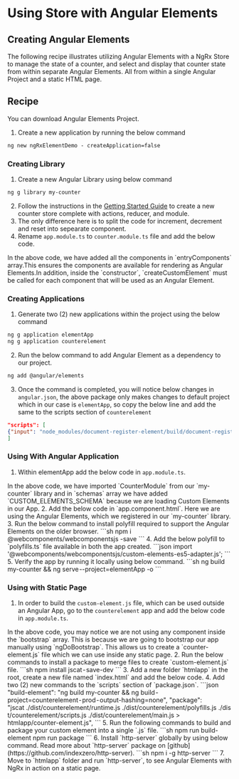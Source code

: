 # Using Store with Angular Elements
## Creating Angular Elements
The following recipe  illustrates utilizing Angular Elements with a NgRx Store to manage the state of a counter, and select and display that counter state from within separate Angular Elements. All from within a single Angular Project and a static HTML page.
## Recipe
You can download  <live-example name="store-elements" downloadOnly>Angular Elements Project</live-example>.

1. Create a new application by running the below command
```sh
ng new ngRxElementDemo - createApplication=false
```

### Creating Library

1. Create a new Angular Library using below command
```sh
ng g library my-counter
```
2. Follow the instructions in the [Getting Started Guide](guide/store#installation) to create a new counter store complete with actions, reducer, and module.
3. The only difference here is to split the code for increment, decrement and reset into sepearate component.
4. Rename `app.module.ts` to `counter.module.ts` file and add the below code.
<code-example header="src/lib/counter.module.ts" path="store-elements/projects/my-counter/src/lib/counter.module.ts">
</code-example>
In the above code, we have added all the components in `entryComponents` array.This ensures the components are available for rendering as Angular Elements.In addition, inside the `constructor`, `createCustomElement` must be called for each component that will be used as an Angular Element.

### Creating Applications

1. Generate two (2) new applications within the project using the below command
```sh
ng g application elementApp
ng g application counterelement
```
2. Run the below command to add Angular Element as a dependency to our project.
```sh
ng add @angular/elements
```
3. Once the command is completed, you will notice below changes in `angular.json`, the above package only makes changes to default project which in our case is `elementApp`, so copy the below line and add the same to the scripts section of `counterelement`
```json
"scripts": [
{"input": "node_modules/document-register-element/build/document-register-element.js"}
]
```

### Using With Angular Application

1. Within elementApp add the below code in `app.module.ts`.
<code-example header="elementApp/src/app/app.module.ts" path="store-elements/projects/elementApp/src/app/app.module.ts">
</code-example>
In the above code, we have imported `CounterModule` from our `my-counter` library and in `schemas` array we have added `CUSTOM_ELEMENTS_SCHEMA` because we are loading Custom Elements in our App.
2. Add the below code in `app.component.html`.
<code-example header="elementApp/src/app/app.component.html" path="store-elements/projects/elementApp/src/app/app.component.html">
</code-example>
Here we are using the Angular Elements, which we registered in our `my-counter` library.
3. Run the below command to install polyfill required to support the Angular Elements on the older browser.
```sh
npm i @webcomponents/webcomponentsjs -save
```
4. Add the below polyfill to `polyfills.ts` file available in both the app created.
```json
import '@webcomponents/webcomponentsjs/custom-elements-es5-adapter.js';
```
5. Verify the app by running it locally using below command.
```sh
ng build my-counter && ng serve --project=elementApp -o
```

### Using with Static Page

1. In order to build the `custom-element.js` file, which can be used outside an Angular App, go to the `counterelement` app and add the below code in `app.module.ts`.
<code-example header="counterelement/src/app/app.module.ts" path="store-elements/projects/counterelement/src/app/app.module.ts">
</code-example>
In the above code, you may notice we are not using any component inside the `bootstrap` array. This is because we are going to bootstrap our app manually using `ngDoBootstrap`. This allows us to create a `counter-element.js` file which we can use inside any static page.
2. Run the below commands to install a package to merge files to create `custom-element.js` file.
```sh
npm install jscat - save-dev
```
3. Add a new folder `htmlapp` in the root, create a new file named `index.html` and add the below code.
<code-example header="htmlapp/index.html" path="store-elements/htmlapp/index.html">
</code-example>
4. Add two (2) new commands to the `scripts` section of `package.json`.
```json
"build-element": "ng build my-counter && ng build - project=counterelement - prod - output-hashing=none",
"package": "jscat ./dist/counterelement/runtime.js ./dist/counterelement/polyfills.js ./dist/counterelement/scripts.js ./dist/counterelement/main.js > htmlapp/counter-element.js",
```
5. Run the following commands to build and package your custom element into a single `.js` file.
```sh
npm run build-element
npm run package
```
6. Install `http-server` globally by using below command. Read more about `http-server` package on [github](https://github.com/indexzero/http-server).
```sh
npm i -g http-server
```
7. Move to `htmlapp` folder and run `http-server`, to see Angular Elements with NgRx in action on a static page.